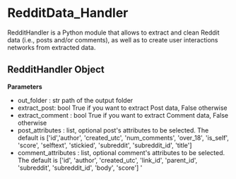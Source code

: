 # RedditData_Handler
RedditHandler is a Python module that allows to extract and clean Reddit data (i.e., posts and/or comments), as well as to create user interactions networks from extracted data.
## RedditHandler Object
**Parameters**
+ out_folder : str
            path of the output folder
+ extract_post: bool
            True if you want to extract Post data, False otherwise
+ extract_comment : bool
            True if you want to extract Comment data, False otherwise
+ post_attributes : list, optional
            post's attributes to be selected. The default is ['id','author', 'created_utc', 'num_comments', 'over_18', 'is_self', 'score', 'selftext', 'stickied', 'subreddit', 'subreddit_id', 'title']
+ comment_attributes : list, optional
            comment's attributes to be selected. The default is ['id', 'author', 'created_utc', 'link_id', 'parent_id', 'subreddit', 'subreddit_id', 'body', 'score']
        '
